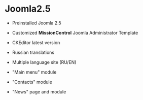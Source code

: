Joomla2.5
=========

- Preinstalled Joomla 2.5

- Customized **MissionControl** Joomla Administrator Template

- CKEditor latest version

- Russian translations

- Multiple language site (RU/EN)

- "Main menu" module

- "Contacts" module

- "News" page and module
